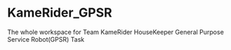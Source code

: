 # KameRider_GPSR
The whole workspace for Team KameRider HouseKeeper General Purpose Service Robot(GPSR) Task
